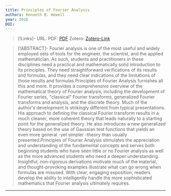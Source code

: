 ```yaml
---
title: Principles of Fourier Analysis
authors: Kenneth B. Howell
year: 2016
DOI: 
---
```


>[!Links]-
>URL: 
>PDF: [PDF](../PDFs/howell2016.pdf)
>Zotero: [Zotero-Link](zotero://select/items/@howell2016)

>[!ABSTRACT]-
>Fourier analysis is one of the most useful and widely employed sets of tools for the engineer, the scientist, and the applied mathematician. As such, students and practitioners in these disciplines need a practical and mathematically solid introduction to its principles. They need straightforward verifications of its results and formulas, and they need clear indications of the limitations of those results and formulas.Principles of Fourier Analysis furnishes all this and more. It provides a comprehensive overview of the mathematical theory of Fourier analysis, including the development of Fourier series, "classical" Fourier transforms, generalized Fourier transforms and analysis, and the discrete theory. Much of the author's development is strikingly different from typical presentations. His approach to defining the classical Fourier transform results in a much cleaner, more coherent theory that leads naturally to a starting point for the generalized theory. He also introduces a new generalized theory based on the use of Gaussian test functions that yields an even more general -yet simpler -theory than usually presented.Principles of Fourier Analysis stimulates the appreciation and understanding of the fundamental concepts and serves both beginning students who have seen little or no Fourier analysis as well as the more advanced students who need a deeper understanding. Insightful, non-rigorous derivations motivate much of the material, and thought-provoking examples illustrate what can go wrong when formulas are misused. With clear, engaging exposition, readers develop the ability to intelligently handle the more sophisticated mathematics that Fourier analysis ultimately requires.

---

